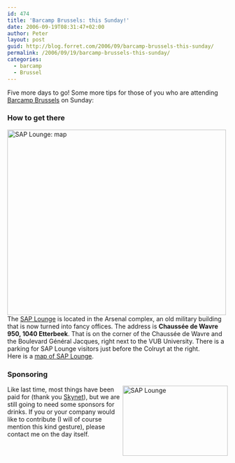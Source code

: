 ```yaml
---
id: 474
title: 'Barcamp Brussels: this Sunday!'
date: 2006-09-19T08:31:47+02:00
author: Peter
layout: post
guid: http://blog.forret.com/2006/09/barcamp-brussels-this-sunday/
permalink: /2006/09/19/barcamp-brussels-this-sunday/
categories:
  - barcamp
  - Brussel
---
```

Five more days to go! Some more tips for those of you who are attending [Barcamp Brussels](http://barcamp.org/BarCampBrussels) on Sunday:

### How to get there

[<img  src="http://static.flickr.com/98/247270705_3714f89703.jpg" width="500" height="423" alt="SAP Lounge: map" />](http://www.flickr.com/photos/pforret/247270705/ "Photo Sharing")  
The [SAP Lounge](http://www.saplounge.be) is located in the Arsenal complex, an old military building that is now turned into fancy offices. The address is **Chaussée de Wavre 950, 1040 Etterbeek**. That is on the corner of the Chaussée de Wavre and the Boulevard Général Jacques, right next to the VUB University. There is a parking for SAP Lounge visitors just before the Colruyt at the right.  
Here is a [map of SAP Lounge](http://www.saplounge.be/images/arsenal_plan_a4.pdf).

### Sponsoring

[<img  src="http://static.flickr.com/97/235978135_f81c9b5981_m.jpg" style="float: right" width="240" height="160" alt="SAP Lounge" />](http://www.flickr.com/photos/pforret/235978135/ "Photo Sharing")Like last time, most things have been paid for (thank you [Skynet](http://www.skynet.be)), but we are still going to need some sponsors for drinks. If you or your company would like to contribute (I will of course mention this kind gesture), please contact me on the day itself.